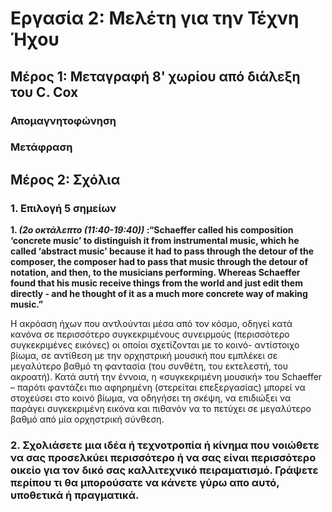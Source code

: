 # Εργασία 2: Μελέτη για την Τέχνη Ήχου 

## Μέρος 1: Μεταγραφή 8' χωρίου από διάλεξη του C. Cox
### Απομαγνητοφώνηση
### Μετάφραση

## Μέρος 2: Σχόλια
### 1. Επιλογή 5 σημείων
**1.  *(2ο οκτάλεπτο  (11:40-19:40))* :“Schaeffer called his composition ‘concrete music’ to distinguish it from instrumental music, which he called ‘abstract music’ because it had to pass through the detour of the composer, the composer had to pass that music through the detour of notation, and then, to the musicians performing. Whereas Schaeffer found that his music receive things from the world and just edit them directly - and he thought of it as a much more concrete way of making music.”**

Η ακρόαση ήχων που αντλούνται μέσα από τον κόσμο, οδηγεί κατά κανόνα σε περισσότερο συγκεκριμένους συνειρμούς (περισσότερο συγκεκριμένες εικόνες) οι οποίοι σχετίζονται με το κοινό- αντίστοιχο βίωμα,   σε αντίθεση με την ορχηστρική μουσική που εμπλέκει σε μεγαλύτερο βαθμό τη φαντασία (του συνθέτη, του εκτελεστή, του ακροατή). Κατά αυτή την έννοια, η «συγκεκριμένη μουσική» του Schaeffer – παρότι φαντάζει πιο αφηρημένη (στερείται επεξεργασίας) μπορεί να στοχεύσει στο κοινό βίωμα, να οδηγήσει τη σκέψη, να επιδιώξει να παράγει συγκεκριμένη εικόνα και πιθανόν να το πετύχει σε μεγαλύτερο βαθμό από μία ορχηστρική σύνθεση.

### 2. Σχολιάσετε μια ιδέα ή τεχνοτροπία ή κίνημα που νοιώθετε να σας προσελκύει περισσότερο ή να σας είναι περισσότερο οικείο για τον δικό σας καλλιτεχνικό πειραματισμό. Γράψετε περίπου τι θα μπορούσατε να κάνετε γύρω απο αυτό, υποθετικά ή πραγματικά.
